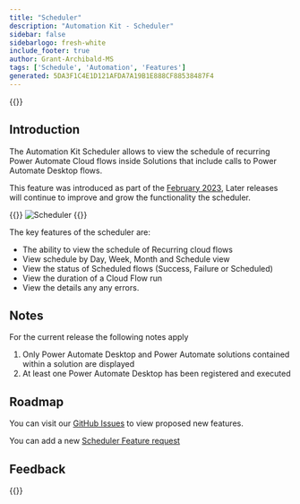 ```yaml
---
title: "Scheduler"
description: "Automation Kit - Scheduler"
sidebar: false
sidebarlogo: fresh-white
include_footer: true
author: Grant-Archibald-MS
tags: ['Schedule', 'Automation', 'Features']
generated: 5DA3F1C4E1D121AFDA7A19B1E888CF88538487F4
---
```


{{<toc>}}

## Introduction

The Automation Kit Scheduler allows to view the schedule of recurring Power Automate Cloud flows inside Solutions that include calls to Power Automate Desktop flows.

This feature was introduced as part of the [February 2023](/en-gb/releases/february-2023), Later releases will continue to improve and grow the functionality the scheduler.

{{<border>}}
![Scheduler](/images/schedule.png)
{{</border>}}

The key features of the scheduler are:

- The ability to view the schedule of Recurring cloud flows
- View schedule by Day, Week, Month and Schedule view
- View the status of Scheduled flows (Success, Failure or Scheduled)
- View the duration of a Cloud Flow run
- View the details any any errors.

## Notes

For the current release the following notes apply

1. Only Power Automate Desktop and Power Automate solutions contained within a solution are displayed
1. At least one Power Automate Desktop has been registered and executed

## Roadmap

You can visit our <a href="https://github.com/microsoft/powercat-automation-kit/issues?q=is%3Aissue+is%3Aopen+label%3Ascheduler" target="_blank">GitHub Issues</a> to view proposed new features.

You can add a new <a href="https://github.com/microsoft/powercat-automation-kit/issues/new?assignees=&labels=automation-kit%2Cenhancement%2Cscheduler&template=2-automation-kit-feature.yml&title=%5BAutomation+Kit+-+Feature%5D%3A+FEATURE+TITLE" target="_blank">Scheduler Feature request</a>

## Feedback

{{<questions name="/content/en-gb/features/scheduler.json" completed="Thank you for providing feedback" showNavigationButtons="false" locale="en-gb">}}
